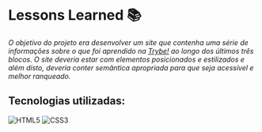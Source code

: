 <h1>Lessons Learned 📚</h1>
<p><em>O objetivo do projeto era desenvolver um site que contenha uma série de informações sobre o que foi aprendido na <a href="https://www.betrybe.com/" alt="Site da Trybe">Trybe!</a> ao longo dos últimos três blocos. O site deveria estar com elementos posicionados e estilizados e além disto, deveria conter semântica apropriada para que seja acessível e melhor ranqueado. </em></p>

<h2>Tecnologias utilizadas: </h2>

<img src='https://img.shields.io/badge/HTML-239120?style=for-the-badge&logo=html5&logoColor=white' alt="HTML5"></img>
<img src='https://img.shields.io/badge/CSS-239120?&style=for-the-badge&logo=css3&logoColor=white' alt="CSS3"></img>
